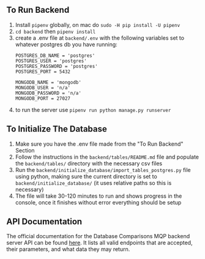 ## To Run Backend
1. Install `pipenv` globally, on mac do `sudo -H pip install -U pipenv`
2. `cd backend` then `pipenv install`
3. create a .env file at `backend/.env` with the following variables set to whatever postgres db you have running:
   ```
   POSTGRES_DB_NAME = 'postgres'
   POSTGRES_USER = 'postgres'
   POSTGRES_PASSWORD = 'postgres'
   POSTGRES_PORT = 5432

   MONGODB_NAME = 'mongodb'
   MONGODB_USER = 'n/a'
   MONGODB_PASSWORD = 'n/a'
   MONGODB_PORT = 27027
   ```
4. to run the server use `pipenv run python manage.py runserver`

## To Initialize The Database
1. Make sure you have the .env file made from the "To Run Backend" Section
2. Follow the instructions in the `backend/tables/README.md` file and populate the `backend/tables/` directory with the necessary csv files
3. Run the `backend/initialize_database/import_tables_postgres.py` file using python, making sure the current directory is set to `backend/initialize_database/` (it uses relative paths so this is necessary)
4. The file will take 30-120 minutes to run and shows progress in the console, once it finishes without error everything should be setup

## API Documentation
The official documentation for the Database Comparisons MQP backend server API can be found [here](https://docs.google.com/document/d/1B1xUGPmOIDTEQIid9YhgwJ5izbkABrPRAQSxMi_hqDw/edit#heading=h.r622w7lo9cqg).  It lists all valid endpoints that are accepted, their parameters, and what data they may return.
